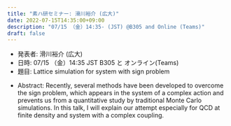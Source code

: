 ```yaml
---
title: "素ハ研セミナー: 滑川裕介 (広大)"
date: 2022-07-15T14:35:00+09:00
description: "07/15 （金）14:35- (JST) @B305 and Online (Teams)"
draft: false
---
```


- 発表者:
滑川裕介 (広大)
- 日時:
07/15 （金）14:35 JST B305 と オンライン(Teams)
- 題目: 
Lattice simulation for system with sign problem

<!--more-->

- Abstract:
Recently, several methods have been developed to overcome the sign problem, which appears in the system of a complex action and prevents us from a quantitative study by traditional Monte Carlo simulations. In this talk, I will explain our attempt especially for QCD at finite density and system with a complex coupling.
